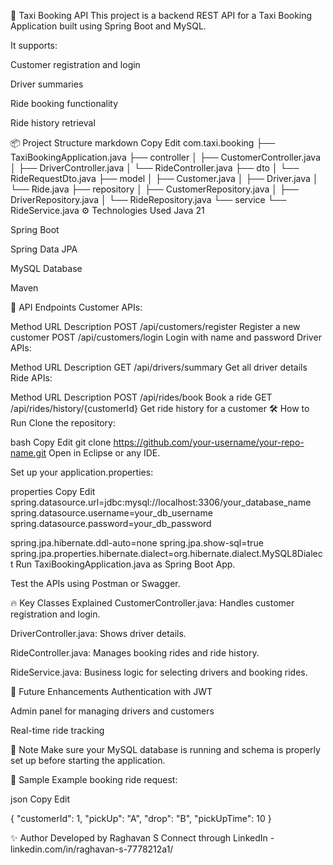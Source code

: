 🚖 Taxi Booking API
This project is a backend REST API for a Taxi Booking Application built using Spring Boot and MySQL.

It supports:

Customer registration and login

Driver summaries

Ride booking functionality

Ride history retrieval

📦 Project Structure
markdown
Copy
Edit
com.taxi.booking
 ├── TaxiBookingApplication.java
 ├── controller
 │    ├── CustomerController.java
 │    ├── DriverController.java
 │    └── RideController.java
 ├── dto
 │    └── RideRequestDto.java
 ├── model
 │    ├── Customer.java
 │    ├── Driver.java
 │    └── Ride.java
 ├── repository
 │    ├── CustomerRepository.java
 │    ├── DriverRepository.java
 │    └── RideRepository.java
 └── service
      └── RideService.java
⚙️ Technologies Used
Java 21

Spring Boot

Spring Data JPA

MySQL Database

Maven

📄 API Endpoints
Customer APIs:

Method	URL	Description
POST	/api/customers/register	Register a new customer
POST	/api/customers/login	Login with name and password
Driver APIs:

Method	URL	Description
GET	/api/drivers/summary	Get all driver details
Ride APIs:

Method	URL	Description
POST	/api/rides/book	Book a ride
GET	/api/rides/history/{customerId}	Get ride history for a customer
🛠 How to Run
Clone the repository:

bash
Copy
Edit
git clone https://github.com/your-username/your-repo-name.git
Open in Eclipse or any IDE.

Set up your application.properties:

properties
Copy
Edit
spring.datasource.url=jdbc:mysql://localhost:3306/your_database_name
spring.datasource.username=your_db_username
spring.datasource.password=your_db_password

spring.jpa.hibernate.ddl-auto=none
spring.jpa.show-sql=true
spring.jpa.properties.hibernate.dialect=org.hibernate.dialect.MySQL8Dialect
Run TaxiBookingApplication.java as Spring Boot App.

Test the APIs using Postman or Swagger.

🔥 Key Classes Explained
CustomerController.java: Handles customer registration and login.

DriverController.java: Shows driver details.

RideController.java: Manages booking rides and ride history.

RideService.java: Business logic for selecting drivers and booking rides.

🧹 Future Enhancements
Authentication with JWT

Admin panel for managing drivers and customers

Real-time ride tracking

📢 Note
Make sure your MySQL database is running and schema is properly set up before starting the application.

📸 Sample
Example booking ride request:

json
Copy
Edit

{
  "customerId": 1,
  "pickUp": "A",
  "drop": "B",
  "pickUpTime": 10
}

✨ Author
Developed by Raghavan S
Connect through LinkedIn - linkedin.com/in/raghavan-s-7778212a1/
